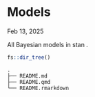 # Models

Feb 13, 2025

All Bayesian models in stan .

``` r
fs::dir_tree()
```

    .
    ├── README.md
    ├── README.qmd
    └── README.rmarkdown
